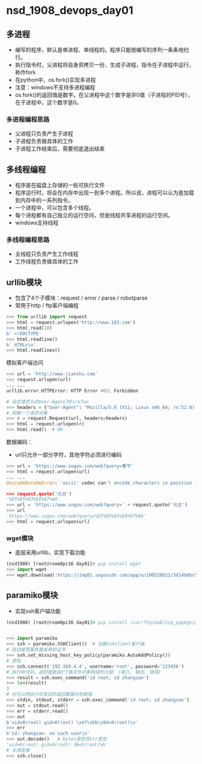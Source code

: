 # nsd_1908_devops_day01

## 多进程

- 编写的程序，默认是单进程、单线程的。程序只能按编写的序列一条条地扫行。
- 执行指令时，父进程将自身资拷贝一份，生成子进程，指令在子进程中运行，称作fork
- 在python中，os.fork()实现多进程
- 注意：windows不支持多进程编程
- os.fork()的返回值是数字。在父进程中这个数字是非0值（子进程的PID号），在子进程中，这个数字是0。

### 多进程编程思路

- 父进程只负责产生子进程
- 子进程负责做具体的工作
- 子进程工作结束后，需要彻底退出结束

## 多线程编程

- 程序是在磁盘上存储的一些可执行文件
- 程序运行时，将会在内存中出现一到多个进程。所以说，进程可以认为是加载到内存中的一系列指令。
- 一个进程中，可以包含多个线程。
- 每个进程都有自己独立的运行空间，但是线程共享进程的运行空间。
- windows支持线程

### 多线程编程思路

- 主线程只负责产生工作线程
- 工作线程负责做具体的工作

## urllib模块

- 包含了4个子模块：request / error / parse / robotparse
- 常用于http / ftp客户端编程

```python
>>> from urllib import request
>>> html = request.urlopen('http://www.163.com')
>>> html.read(10)
b' <!DOCTYPE'
>>> html.readline()
b' HTML>\n'
>>> html.readlines()
```

模拟客户端访问

```python
>>> url = 'http://www.jianshu.com'
>>> request.urlopen(url)
... ...
urllib.error.HTTPError: HTTP Error 403: Forbidden

# 设定请求头的User-Agent为Firefox
>>> headers = {"User-Agent": "Mozilla/5.0 (X11; Linux x86_64; rv:52.0) Gecko/20100101 Firefox/52.0"}
# 构建一个请求对象
>>> r = request.Request(url, headers=headers)
>>> html = request.urlopen(r)
>>> html.read()  # OK
```

数据编码：

- url只允许一部分字符，其他字符必须进行编码

```python
>>> url = 'https://www.sogou.com/web?query=春节'
>>> html = request.urlopen(url)
... ...
UnicodeEncodeError: 'ascii' codec can't encode characters in position 15-16: ordinal not in range(128)

>>> request.quote('元旦')
'%E5%85%83%E6%97%A6'
>>> url = 'https://www.sogou.com/web?query=' + request.quote('元旦')
>>> url
'https://www.sogou.com/web?query=%E5%85%83%E6%97%A6'
>>> html = request.urlopen(url)
```

### wget模块

- 底层采用urllib，实现下载功能

```python
(nsd1908) [root@room8pc16 day01]# pip install wget
>>> import wget
>>> wget.download('https://img01.sogoucdn.com/app/a/100520021/3d14b6bc9f25f642eb896d30a3d8e413', '/tmp/aa.jpg')

```

## paramiko模块

- 实现ssh客户端功能

```python
(nsd1908) [root@room8pc16 day01]# pip install /var/ftp/pub/zzg_pypkgs/paramiko_pkgs/*


>>> import paramiko
>>> ssh = paramiko.SSHClient()  # 创建sshclient客户端
# 自动接受服务器发来的证书
>>> ssh.set_missing_host_key_policy(paramiko.AutoAddPolicy())
# 登陆
>>> ssh.connect('192.168.4.4', username='root', password='123456')
# 执行命令后，返回值是由3个类文件对象构成的元组: (输入, 输出, 错误)
>>> result = ssh.exec_command('id root; id zhangsan')
>>> len(result)
3
# 也可以把执行任务后的返回数据分别赋值
>>> stdin, stdout, stderr = ssh.exec_command('id root; id zhangsan')
>>> out = stdout.read()
>>> err = stderr.read()
>>> out
b'uid=0(root) gid=0(root) \xe7\xbb\x84=0(root)\n'
>>> err
b'id: zhangsan: no such user\n'
>>> out.decode()   # bytes类型转str类型
'uid=0(root) gid=0(root) 组=0(root)\n'
# 关闭连接
>>> ssh.close()
```









